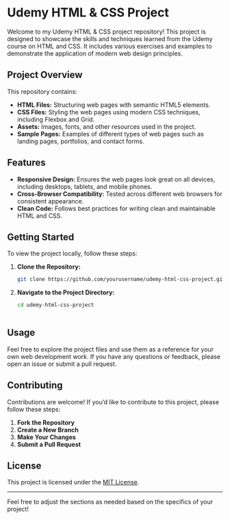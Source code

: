 



# Udemy HTML & CSS Project

Welcome to my Udemy HTML & CSS project repository! This project is designed to showcase the skills and techniques learned from the Udemy course on HTML and CSS. It includes various exercises and examples to demonstrate the application of modern web design principles.

## Project Overview

This repository contains:

- **HTML Files:** Structuring web pages with semantic HTML5 elements.
- **CSS Files:** Styling the web pages using modern CSS techniques, including Flexbox and Grid.
- **Assets:** Images, fonts, and other resources used in the project.
- **Sample Pages:** Examples of different types of web pages such as landing pages, portfolios, and contact forms.

## Features

- **Responsive Design:** Ensures the web pages look great on all devices, including desktops, tablets, and mobile phones.
- **Cross-Browser Compatibility:** Tested across different web browsers for consistent appearance.
- **Clean Code:** Follows best practices for writing clean and maintainable HTML and CSS.

## Getting Started

To view the project locally, follow these steps:

1. **Clone the Repository:**
   ```bash
   git clone https://github.com/yourusername/udemy-html-css-project.git
   ```

2. **Navigate to the Project Directory:**
   ```bash
   cd udemy-html-css-project
  

## Usage

Feel free to explore the project files and use them as a reference for your own web development work. If you have any questions or feedback, please open an issue or submit a pull request.

## Contributing

Contributions are welcome! If you’d like to contribute to this project, please follow these steps:

1. **Fork the Repository**
2. **Create a New Branch**
3. **Make Your Changes**
4. **Submit a Pull Request**

## License

This project is licensed under the [MIT License](LICENSE).

---

Feel free to adjust the sections as needed based on the specifics of your project!
